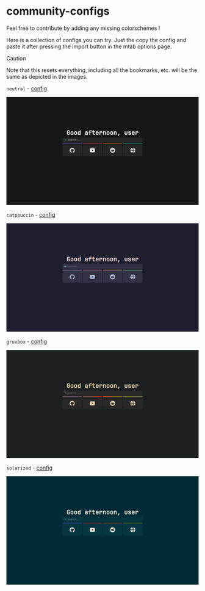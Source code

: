 # community-configs

Feel free to contribute by adding any missing colorschemes !

Here is a collection of configs you can try. Just the copy the config and paste it after pressing the import button in the mtab options page.

> [!CAUTION]
> Note that this resets everything, including all the bookmarks, etc. will be the same as depicted in the images.

`neutral` - [config](https://raw.githubusercontent.com/maxhu08/mtab/master/community-configs/configs/neutral.txt)

![neutral](./community-configs/images/neutral.png)

`catppuccin` - [config](https://raw.githubusercontent.com/maxhu08/mtab/master/community-configs/configs/catppuccin.txt)

![catppuccin](./community-configs/images/catppuccin.png)

`gruvbox` - [config](https://raw.githubusercontent.com/maxhu08/mtab/master/community-configs/configs/gruvbox.txt)

![gruvbox](./community-configs/images/gruvbox.png)

`solarized` - [config](https://raw.githubusercontent.com/maxhu08/mtab/master/community-configs/configs/solarized.txt)

![solarized](./community-configs/images/solarized.png)
